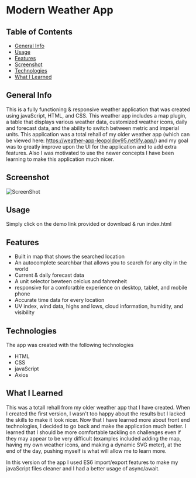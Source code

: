 # Modern Weather App
## Table of Contents
* [General Info](#general-info)
* [Usage](#usage)
* [Features](#features)
* [Screenshot](#screenshot)
* [Technologies](#technologies)
* [What I Learned](#what-i-learned)


## General Info
This is a fully functioning & responsive weather application that was created using javaScript, HTML, and CSS. This weather app includes a map plugin, a table that displays various weather data, customized weather icons, daily and forecast data, and the ability to switch between metric and imperial units. This application was a total rehall of my older weather app (which can be viewed here: https://weather-app-leopoldov95.netlify.app/) and my goal was to greatly improve upon the UI for the application and to add extra features. Also I was motivated to use the newer concepts I have been learning to make this application much nicer.

## Screenshot
![ScreenShot](https://raw.github.com/Leopoldov95/Weather-Modern/main/screenshot.png?raw=true)

## Usage
Simply click on the demo link provided or download & run index.html

## Features
* Built in map that shows the searched location
* An autocomplete searchbar that allows you to search for any city in the world
* Current & daily forecast data
* A unit selector bewteen celcius and fahrenheit
* responsive for a comforatble experience on desktop, tablet, and mobile phone
* Accurate time data for every location
* UV index, wind data, highs and lows, cloud information, humidity, and visibility

## Technologies
The app was created with the following technologies
* HTML
* CSS
* javaScript
* Axios

## What I Learned
This was a totall rehall from my older weather app that I have created. When I created the first version, I wasn't too happy about the results but I lacked the skills to make it look nicer. Now that I have learned more about front end technologies, I decided to go back and make the application much better. I learned that I should be more comfortable tackling on challenges even if they may appear to be very difficult (examples included adding the map, having my own weather icons, and making a dynamic SVG meter), at the end of the day, pushing myself is what will allow me to learn more. 

In this version of the app I used ES6 import/export features to make my javaScript files cleaner and I had a better usage of async/await.
